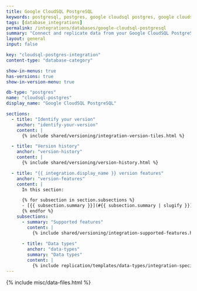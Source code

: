 ```yaml
---
title: Google CloudSQL PostgreSQL
keywords: postgresql, postgres, google cloudsql postgres, google cloudsql postgresql, database integration, etl postgres, etl cloudsql, cloudsql etl, postgres etl, postgresql etl
tags: [database_integrations]
permalink: /integrations/databases/google-cloudsql-postgresql
summary: "Connect and replicate data from your Google CloudSQL PostgreSQL database using Stitch's Google CloudSQL PostgreSQL integration."
layout: general
input: false

key: "cloudsql-postgres-integration"
content-type: "database-category"

show-in-menus: true
has-versions: true
show-in-version-menu: true

db-type: "postgres"
name: "cloudsql-postgres"
display_name: "Google CloudSQL PostgreSQL"

sections:
  - title: "Identify your version"
    anchor: "identify-your-version"
    content: |
      {% include shared/versioning/integration-version-tiles.html %}

  - title: "Version history"
    anchor: "version-history"
    content: |
      {% include shared/versioning/version-history.html %}

  - title: "{{ integration.display_name }} version features"
    anchor: "version-features"
    content: |
      In this section:

      {% for subsection in section.subsections %}
      - [{{ subsection.summary }}](#{{ subsection.summary | slugify }})
      {% endfor %}
    subsections:
      - summary: "Supported features"
        content: |
          {% include shared/versioning/integration-supported-features.html type="version-comparison" feature-type="databases" %}
      
      - title: "Data types"
        anchor: "data-types"
        summary: "Data types"
        content: |
          {% include replication/templates/data-types/integration-specific-data-types.html specific-types=true display-intro=true %}
---
```

{% include misc/data-files.html %}
